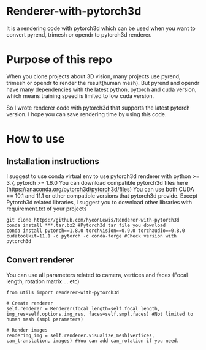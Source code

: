# Renderer-with-pytorch3d
It is a rendering code with pytorch3d which can be used when you want to convert pyrend, trimesh or opendr to pytorch3d renderer.

# Purpose of this repo

When you clone projects about 3D vision, many projects use pyrend, trimesh or opendr to render the result(human mesh).
But pyrend and opendr have many dependencies with the latest python, pytorch and cuda version,
which means training speed is limited to low cuda version.

So I wrote renderer code with pytorch3d that supports the latest pytorch version.
I hope you can save rendering time by using this code.

# How to use

## Installation instructions
I suggest to use conda virtual env to use pytorch3d renderer with python >= 3.7, pytorch >= 1.6.0
You can download compatible pytorch3d files here (https://anaconda.org/pytorch3d/pytorch3d/files)
You can use both CUDA == 10.1 and 11.1 or other compatible versions that pytorch3d provide.
Except Pytorch3d related libraries, I suggest you to download other libraries with requirement.txt of your projects

```
git clone https://github.com/hyeonLewis/Renderer-with-pytorch3d
conda install ***.tar.bz2 #Pytorch3d tar file you download
conda install pytorch==1.8.0 torchvision==0.9.0 torchaudio==0.8.0 cudatoolkit=11.1 -c pytorch -c conda-forge #Check version with pytorch3d 
```

## Convert renderer
You can use all parameters related to camera, vertices and faces (Focal length, rotation matrix ... etc)

```
from utils import renderer-with-pytorch3d

# Create renderer
self.renderer = Renderer(focal_length=self.focal_length, img_res=self.options.img_res, faces=self.smpl.faces) #Not limited to human mesh (smpl parameters)

# Render images
rendering_img = self.renderer.visualize_mesh(vertices, cam_translation, images) #You can add cam_rotation if you need.
```
